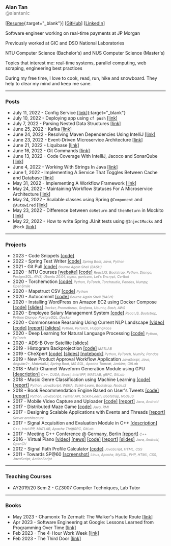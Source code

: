 ### Alan Tan

<small style="display:block; margin-top: -1rem; font-size: 11pt; font-weight: normal; color: grey;">@alantanlc</small>

[[Resume](https://docs.google.com/document/d/1NeTUAE8KsCUVQrlmhDdjLFS-0qwqHZN4qspAl3VLD2Q/edit){:target="_blank"}]
[[GitHub](https://github.com/alantanlc)]
[[LinkedIn](https://www.linkedin.com/in/alantanlc/)]

Software engineer working on real-time payments at JP Morgan

Previously worked at GIC and DSO National Laboratories

NTU Computer Science (Bachelor's) and NUS Computer Science (Master's)

Topics that interest me: real-time systems, parallel computing, web scraping, engineering best practices

During my free time, I love to cook, read, run, hike and snowboard. They help to clear my mind and keep me sane.

<hr style="height: 0.05rem;" />

### Posts

- July 11, 2022 - Config Service
  [[link]](https://github.com/alantanlc/blog/tree/main/posts/config-service){:target="_blank"}
- July 10, 2022 - Deploying app using `cf push`
  [[link]](https://github.com/alantanlc/blog/tree/main/posts/deploying-app-using-cf-push)
- July 7, 2022 - Parsing Nested Data Structures
  [[link]](https://github.com/alantanlc/blog/tree/main/posts/parsing-nested-data-structures)
- June 25, 2022 - Kafka
  [[link]](https://github.com/alantanlc/blog/tree/main/posts/kafka)
- June 24, 2022 - Resolving Maven Dependencies Using IntelliJ
  [[link]](https://github.com/alantanlc/blog/tree/main/posts/resolving-maven-dependencies-using-intellij)
- June 23, 2022 - Event-Driven Microservice Architecture
  [[link]](https://github.com/alantanlc/blog/tree/main/posts/event-driven-microservice-architecture)
- June 21, 2022 - Liquibase
  [[link]](https://github.com/alantanlc/blog/tree/main/posts/liquibase)
- June 16, 2022 - Git Commands
  [[link]](https://github.com/alantanlc/blog/tree/main/posts/git-commands)
- June 13, 2022 - Code Coverage With IntelliJ, Jacoco and SonarQube
  [[link]](https://github.com/alantanlc/blog/tree/main/posts/code-coverage-with-intellij-jacoco-and-sonarqube)
- June 4, 2022 - Working With Strings In Java
  [[link]](https://github.com/alantanlc/blog/tree/main/posts/working-with-strings-in-java)
- June 1, 2022 - Implementing A Service That Toggles Between Cache and Database
  [[link]](https://github.com/alantanlc/blog/tree/main/posts/implementing-a-service-that-toggles-between-cache-and-database)
- May 31, 2022 - Implementing A Workflow Framework
  [[link]](https://github.com/alantanlc/blog/tree/main/posts/implementing-a-workflow-framework)
- May 24, 2022 - Maintaining Workflow Statuses For A Microservice Architecture
  [[link]](https://github.com/alantanlc/blog/tree/main/posts/maintaining-workflow-statuses-for-a-microservice-architecture)
- May 24, 2022 - Scalable classes using Spring `@Component` and `@Autowired`
  [[link]](https://github.com/alantanlc/blog/tree/main/posts/scalable-classes-using-spring-component-and-autowired)
- May 23, 2022 - Difference between `doReturn` and `thenReturn` in Mockito
  [[link]](https://github.com/alantanlc/blog/tree/main/posts/difference-between-doreturn-and-thenreturn-in-mockito)
- May 22, 2022 - How to write Spring JUnit tests using `@InjectMocks` and `@Mock`
  [[link]](https://github.com/alantanlc/blog/tree/main/posts/how-to-write-spring-junit-tests-using-injectmocks-and-mock)

<hr style="height: 0.05rem;" />

### Projects

- 2023 - Code Snippets
  [[code]](https://github.com/alantanlc/code-snippets)
- 2022 - Spring Test Writer
  [[code]](https://github.com/alantanlc/spring-test-writer)
  <span style='color: gray; font-style: italic; font-size: 8pt;'>Spring Boot, Java, Python</span>
- 2021 - Git Pull
  [[code]](https://github.com/alantanlc/git-pull)
  <span style='color: gray; font-style: italic; font-size: 8pt;'>Bourne Again
  Shell (BASH)</span>
- 2020 - NTU Courses
  [[website]](https://ntucourses.com)
  [[code]](https://github.com/alantanlc/ntucourses)
  <span style='color: gray; font-style: italic; font-size: 8pt;'>ReactJS, Bootstrap, Python, Django, PostgreSQL, AWS, Ubuntu 20.04, nginx, gunicorn, Let's Encrypt, Certbot</span>
- 2020 - Torchemotion
  [[code]](https://github.com/alantanlc/torchemotion)
  <span style='color: gray; font-style: italic; font-size: 8pt;'>Python, PyTorch, Torchaudio, Pandas, Numpy, OpenSmile</span>
- 2020 - Mapstruct CSV
  [[code]](https://github.com/alantanlc/mapstruct-csv)
  <span style='color: gray; font-style: italic; font-size: 8pt;'>Python</span>
- 2020 - Autocommit
  [[code]](https://github.com/alantanlc/autocommit)
  <span style='color: gray; font-style: italic; font-size: 8pt;'>Bourne Again Shell (BASH)</span>
- 2020 - Installing WordPress on Amazon EC2 using Docker Compose
  [[code]](https://github.com/alantanlc/wordpress-docker-ec2)
  [[slides]](https://docs.google.com/presentation/d/1CbiCGDHpKymM1GYhtt89hthqttz6-MkBhCCub9Klo8U/edit?usp=sharing)
  <span style='color: gray; font-style: italic; font-size: 8pt;'>Docker, Prometheus, Grafana, Ubuntu, Bash, AWS</span>
- 2020 - Employee Salary Management System
  [[code]](https://github.com/alantanlc/employee-salary)
  <span style='color: gray; font-style: italic; font-size: 8pt;'>ReactJS, Bootstrap, Python Django, PostgreSQL, Docker</span>
- 2020 - Commonsense Reasoning Using Current NLP Landscape
  [[video]](https://www.dropbox.com/s/zlsi8njzdjyoi2g/video.mov?dl=0)
  [[code]](https://github.com/alantanlc/ce7455-project)
  [[report]](https://www.dropbox.com/s/4wuqg2u94wa56kn/report.pdf?dl=0)
  [[slides]](https://www.dropbox.com/s/l67rncbbebifpkk/slides.pptx?dl=0)
  <span style='color: gray; font-style: italic; font-size: 8pt;'>Python, PyTorch, HuggingFace</span>
- 2020 - Deep Learning for Natural Language Processing [[code]](https://github.com/alantanlc/ce7455-nlp)
  <span style='color: gray; font-style: italic; font-size: 8pt;'>Python, PyTorch</span>
- 2020 - ADS-B Over Satellite
  [[slides]](https://docs.google.com/presentation/d/1nhatJ_gas8Im0c9SX1xv_7RMmdjL9Wx40qy30u1mus8/edit?usp=sharing)
- 2019 - Histogram Backprojection
  [[code]](https://github.com/alantanlc/histogram-backprojection)
  <span style='color: gray; font-style: italic; font-size: 8pt;'>MATLAB</span>
- 2019 - CheXpert
  [[code]](https://github.com/alantanlc/ce7454-grp17)
  [[slides]](https://docs.google.com/presentation/d/16nar6Ccq9S9ukXAOgCvyyJbcMHaLQ9GGi6T-RyDAqaA/edit?usp=sharing)
  [[notebook]](https://colab.research.google.com/drive/1ixLTm79T42UCSPlFpoiJT5ZSCCRBTvvb?usp=sharing)
  <span style='color: gray; font-style: italic; font-size: 8pt;'>Python, PyTorch, NumPy, Pandas</span>
- 2019 - New Product Approval Workflow Application
  <span style='color: gray; font-style: italic; font-size: 8pt;'>JavaScript, Java, Angular2+, MaterialUI, Spring Boot, MS SQL, Apache Tomcat, Jenkins, GitLab</span>
- 2018 - Multi-Channel Waveform Generation Module using GPU
  [[description]](https://docs.google.com/document/d/11560tTdM8xBgi6S9gNVgAAN1Na-8BcY0CkkJejB4AkU/edit?usp=sharing)
  <span style='color: gray; font-style: italic; font-size: 8pt;'>C++, CUDA, Boost, Intel IPP, MATLAB, gRPC, GitLab</span>
- 2018 - Music Genre Classification using Machine Learning
  [[code]](https://github.com/alantanlc/cs4347-music-genre-classification)
  [[report]](https://www.overleaf.com/read/jjbswwsdjpqs)
  <span style='color: gray; font-style: italic; font-size: 8pt;'>Python, JavaScript, WEKA, Scikit-Learn, Bootstrap, NodeJS</span>
- 2018 - Book Recommendation Engine Based on User's Tweets
  [[code]](https://github.com/rahul99/PRE-Guide)
  [[report]](https://drive.google.com/file/d/1_fZz4ciVWD8G_sCvMwhAoGFTUv2QfEsF/view?usp=sharing)
  <span style='color: gray; font-style: italic; font-size: 8pt;'>Python, JavaScript, Twitter API, Scikit-Learn, Bootstrap, NodeJS</span>
- 2017 - Mobile Video Capture and Uploader
  [[code]](https://github.com/alantanlc/cs5248-mobile-video-capture-and-uploader)
  [[report]](https://docs.google.com/document/d/1x3rXJPHQrA1tJ0K0jXE6vis13rrRNYsxchmNQpwFFvI/edit?usp=sharing)
  <span style='color: gray; font-style: italic; font-size: 8pt;'>Java, Android</span>
- 2017 - Distributed Maze Game
  [[code]](https://github.com/alantanlc/cs5223-distributed-maze-game)
  <span style='color: gray; font-style: italic; font-size: 8pt;'>Java, RMI</span>
- 2017 - Designing Scalable Applications with Events and Threads
  [[report]](https://docs.google.com/document/d/1amYaUsTYFITGfM8j2hAr8KcMA8LG_TqGVdRXl5f9BVQ/edit?usp=sharing)
  <span style='color: gray; font-style: italic; font-size: 8pt;'>Server architecture</span>
- 2017 - Signal Acquisition and Evaluation Module in C++
  [[description]](https://docs.google.com/document/d/11560tTdM8xBgi6S9gNVgAAN1Na-8BcY0CkkJejB4AkU/edit?usp=sharing)
  <span style='color: gray; font-style: italic; font-size: 8pt;'>C++, Intel IPP, MATLAB, Apache ThriftRPC, GitLab</span>
- 2017 - Meeting C++ Conference @ Germany, Berlin
  [[report]](https://docs.google.com/document/d/1MFwvmzgU-vcX07_vkeCEtnUphofIZqmdSmc2Iz-Nm7w/edit?usp=sharing)
  <span style='color: gray; font-style: italic; font-size: 8pt;'>C++</span>
- 2016 - Virtual Piano
  [[video]](https://www.youtube.com/watch?v=YjFS944_Vl4)
  [[news]](http://scse.ntu.edu.sg/NewsnEvents/Pages/News-Detail.aspx?news=067b6f2f-27ec-409a-a38a-3b61e6ccd129)
  [[code]](https://github.com/alantanlc/virtual-piano)
  [[report]](https://docs.google.com/document/d/1GYiKimrhumRyQGITo2OWcA_YV94Udv0gRgKmAjKgGwE/edit?usp=sharing)
  [[slides]](https://docs.google.com/presentation/d/1JQqFbdLq8pyUItP8OQpeC4iTftyl53VYoEmhwIUfFBc/edit)
  <span style='color: gray; font-style: italic; font-size: 8pt;'>Java, Android, OpenCV</span>
- 2012 - Signal Path Profile Calculator
  [[code]](https://github.com/alantanlc/signal-path-profile-calculator)
  <span style='color: gray; font-style: italic; font-size: 8pt;'>JavaScript, HTML, CSS</span>
- 2011 - Towards SP@60
  [[screenshot]](https://alantan02.wixsite.com/portfolio?lightbox=dataItem-ik42409j)
  <span style='color: gray; font-style: italic; font-size: 8pt;'>Linux, Apache, MySQL, PHP, HTML, CSS, JavaScript, ActionScript</span>

<hr style="height: 0.05rem;" />

### Teaching Courses

- AY2019/20 Sem 2 - CZ3007 Compiler Techniques, Lab Tutor

<hr style="height: 0.05rem;" />

### Books

- May 2023 - Chamonix To Zermatt: The Walker's Haute Route [[link]](https://books.google.com.sg/books/?id=kkaEEAAAQBAJ)
- Apr 2023 - Software Engineering at Google: Lessons Learned from Programming Over Time [[link]](https://books.google.com.sg/books?id=V3TTDwAAQBAJ)
- Feb 2023 - The 4-Hour Work Week [[link]](https://fourhourworkweek.com/)
- Feb 2023 - The Third Door [[link]](https://thirddoorbook.com/)
